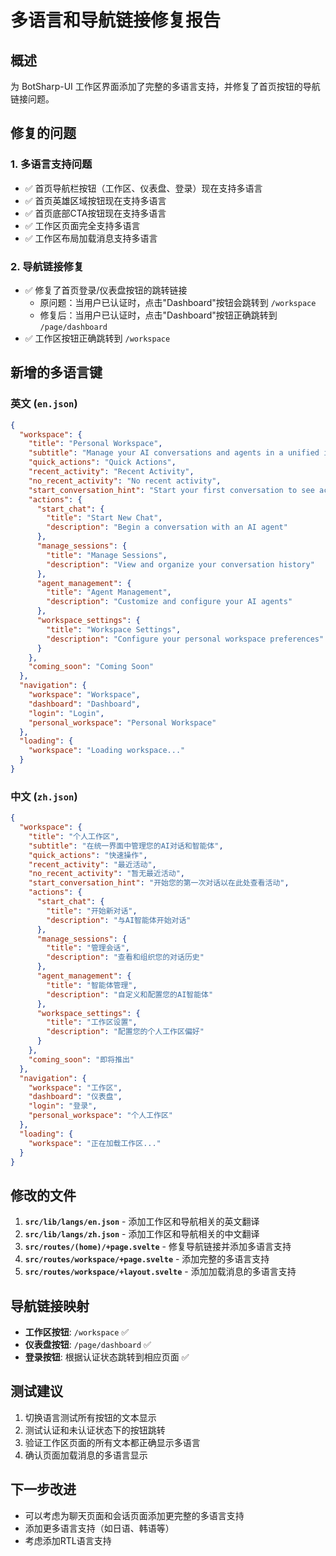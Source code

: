 # 多语言和导航链接修复报告

## 概述
为 BotSharp-UI 工作区界面添加了完整的多语言支持，并修复了首页按钮的导航链接问题。

## 修复的问题

### 1. 多语言支持问题
- ✅ 首页导航栏按钮（工作区、仪表盘、登录）现在支持多语言
- ✅ 首页英雄区域按钮现在支持多语言
- ✅ 首页底部CTA按钮现在支持多语言
- ✅ 工作区页面完全支持多语言
- ✅ 工作区布局加载消息支持多语言

### 2. 导航链接修复
- ✅ 修复了首页登录/仪表盘按钮的跳转链接
  - 原问题：当用户已认证时，点击"Dashboard"按钮会跳转到 `/workspace`
  - 修复后：当用户已认证时，点击"Dashboard"按钮正确跳转到 `/page/dashboard`
- ✅ 工作区按钮正确跳转到 `/workspace`

## 新增的多语言键

### 英文 (`en.json`)
```json
{
  "workspace": {
    "title": "Personal Workspace",
    "subtitle": "Manage your AI conversations and agents in a unified interface",
    "quick_actions": "Quick Actions",
    "recent_activity": "Recent Activity",
    "no_recent_activity": "No recent activity",
    "start_conversation_hint": "Start your first conversation to see activity here",
    "actions": {
      "start_chat": {
        "title": "Start New Chat",
        "description": "Begin a conversation with an AI agent"
      },
      "manage_sessions": {
        "title": "Manage Sessions",
        "description": "View and organize your conversation history"
      },
      "agent_management": {
        "title": "Agent Management",
        "description": "Customize and configure your AI agents"
      },
      "workspace_settings": {
        "title": "Workspace Settings",
        "description": "Configure your personal workspace preferences"
      }
    },
    "coming_soon": "Coming Soon"
  },
  "navigation": {
    "workspace": "Workspace",
    "dashboard": "Dashboard",
    "login": "Login",
    "personal_workspace": "Personal Workspace"
  },
  "loading": {
    "workspace": "Loading workspace..."
  }
}
```

### 中文 (`zh.json`)
```json
{
  "workspace": {
    "title": "个人工作区",
    "subtitle": "在统一界面中管理您的AI对话和智能体",
    "quick_actions": "快速操作",
    "recent_activity": "最近活动",
    "no_recent_activity": "暂无最近活动",
    "start_conversation_hint": "开始您的第一次对话以在此处查看活动",
    "actions": {
      "start_chat": {
        "title": "开始新对话",
        "description": "与AI智能体开始对话"
      },
      "manage_sessions": {
        "title": "管理会话",
        "description": "查看和组织您的对话历史"
      },
      "agent_management": {
        "title": "智能体管理",
        "description": "自定义和配置您的AI智能体"
      },
      "workspace_settings": {
        "title": "工作区设置",
        "description": "配置您的个人工作区偏好"
      }
    },
    "coming_soon": "即将推出"
  },
  "navigation": {
    "workspace": "工作区",
    "dashboard": "仪表盘",
    "login": "登录",
    "personal_workspace": "个人工作区"
  },
  "loading": {
    "workspace": "正在加载工作区..."
  }
}
```

## 修改的文件

1. **`src/lib/langs/en.json`** - 添加工作区和导航相关的英文翻译
2. **`src/lib/langs/zh.json`** - 添加工作区和导航相关的中文翻译
3. **`src/routes/(home)/+page.svelte`** - 修复导航链接并添加多语言支持
4. **`src/routes/workspace/+page.svelte`** - 添加完整的多语言支持
5. **`src/routes/workspace/+layout.svelte`** - 添加加载消息的多语言支持

## 导航链接映射

- **工作区按钮**: `/workspace` ✅
- **仪表盘按钮**: `/page/dashboard` ✅
- **登录按钮**: 根据认证状态跳转到相应页面 ✅

## 测试建议

1. 切换语言测试所有按钮的文本显示
2. 测试认证和未认证状态下的按钮跳转
3. 验证工作区页面的所有文本都正确显示多语言
4. 确认页面加载消息的多语言显示

## 下一步改进

- 可以考虑为聊天页面和会话页面添加更完整的多语言支持
- 添加更多语言支持（如日语、韩语等）
- 考虑添加RTL语言支持
